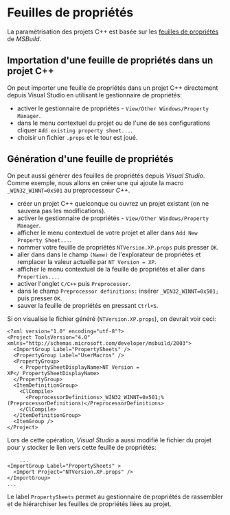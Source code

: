 # Feuilles de propriétés

La paramétrisation des projets C++ est basée sur les [feuilles de propriétés](https://msdn.microsoft.com/en-us/library/669zx6zc.aspx) de *MSBuild*.

## Importation d'une feuille de propriétés dans un projet C++

On peut importer une feuille de propriétés dans un projet C++ directement depuis Visual Studio en utilisant le gestionnaire de propriétés:

 - activer le gestionnaire de propriétés - `View/Other Windows/Property Manager`.
 - dans le menu contextuel du projet ou de l'une de ses configurations cliquer `Add existing property sheet...`.
 - choisir un fichier `.props` et le tour est joué.

## Génération d'une feuille de propriétés

On peut aussi générer des feuilles de propriétés depuis *Visual Studio*. Comme exemple, nous allons en créer une qui ajoute la macro `_WIN32_WINNT=0x501` au preprocesseur *C++*.

- créer un projet C++ quelconque ou ouvrez un projet existant (on ne sauvera pas les modifications).
- activer le gestionnaire de propriétés - `View/Other Windows/Property Manager`.
- afficher le menu contextuel de votre projet et aller dans `Add New Property Sheet...`.
- nommer votre feuille de propriétés `NTVersion.XP.props` puis presser `OK`.
- aller dans dans le champ `(Name)` de l'explorateur de propriétés et remplacer la valeur actuelle par `NT Version = XP`.
- afficher le menu contextuel de la feuille de propriétés et aller dans `Properties...`.
- activer l'onglet `C/C++` puis `Preprocessor`.
- dans le champ `Preprocessor definitions:` insérer `_WIN32_WINNT=0x501;` puis presser `OK`.
- sauver la feuille de propriétés en pressant `Ctrl+S`.

Si on visualise le fichier généré (`NTVersion.XP.props`), on devrait voir ceci:

    <?xml version="1.0" encoding="utf-8"?>
    <Project ToolsVersion="4.0" xmlns="http://schemas.microsoft.com/developer/msbuild/2003">
      <ImportGroup Label="PropertySheets" />
      <PropertyGroup Label="UserMacros" />
      <PropertyGroup>
        <_PropertySheetDisplayName>NT Version = XP</_PropertySheetDisplayName>
      </PropertyGroup>
      <ItemDefinitionGroup>
        <ClCompile>
          <PreprocessorDefinitions>_WIN32_WINNT=0x501;%(PreprocessorDefinitions)</PreprocessorDefinitions>
        </ClCompile>
      </ItemDefinitionGroup>
      <ItemGroup />
    </Project>

Lors de cette opération, *Visual Studio* a aussi modifié le fichier du projet pour y stocker le lien vers cette feuille de propriétés:

		...
    <ImportGroup Label="PropertySheets" >
      <Import Project="NTVersion.XP.props" />
    </ImportGroup>
    ...

Le label `PropertySheets` permet au gestionnaire de propriétés de rassembler et de hiérarchiser les feuilles de propriétés liées au projet.

